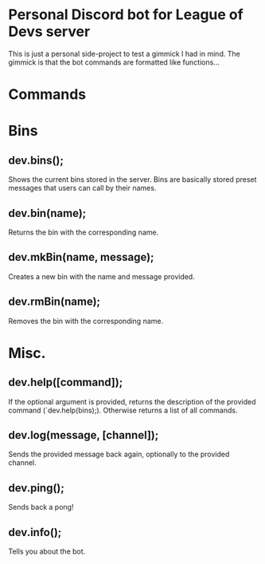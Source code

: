 # Personal Discord bot for League of Devs server
This is just a personal side-project to test a gimmick I had in mind. The gimmick is that the bot commands are formatted like functions...

# Commands

# Bins
## dev.bins();
Shows the current bins stored in the server.
Bins are basically stored preset messages that users can call by their names.
## dev.bin(name);
Returns the bin with the corresponding name.
## dev.mkBin(name, message);
Creates a new bin with the name and message provided.
## dev.rmBin(name);
Removes the bin with the corresponding name.

# Misc.
## dev.help([command]);
If the optional argument is provided, returns the description of the provided command (`dev.help(bins);). Otherwise returns a list of all commands.
## dev.log(message, [channel]);
Sends the provided message back again, optionally to the provided channel.
## dev.ping();
Sends back a pong!
## dev.info();
Tells you about the bot.